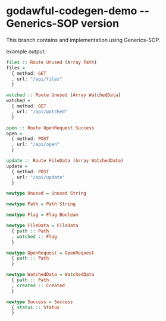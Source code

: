 # godawful-codegen-demo -- Generics-SOP version

This branch contains and implementation using Generics-SOP.

example output:

```purs
files :: Route Unused (Array Path)
files =
  { method: GET
  , url: "/api/files"
  }

watched :: Route Unused (Array WatchedData)
watched =
  { method: GET
  , url: "/api/watched"
  }

open :: Route OpenRequest Success
open =
  { method: POST
  , url: "/api/open"
  }

update :: Route FileData (Array WatchedData)
update =
  { method: POST
  , url: "/api/update"
  }

newtype Unused = Unused String

newtype Path = Path String

newtype Flag = Flag Boolean

newtype FileData = FileData
  { path :: Path
  , watched :: Flag
  }

newtype OpenRequest = OpenRequest
  { path :: Path
  }

newtype WatchedData = WatchedData
  { path :: Path
  , created :: Created
  }

newtype Success = Success
  { status :: Status
  }
```
